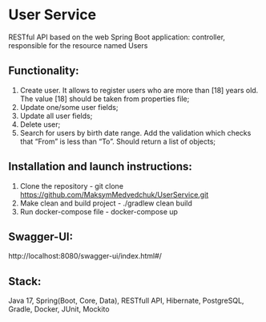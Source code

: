 # User Service


RESTful API based on the web Spring Boot application: controller, responsible for the resource named Users

Functionality:
-
1. Create user. It allows to register users who are more than [18] years old. The value [18] should be taken from properties file;
2. Update one/some user fields;
3. Update all user fields;
4. Delete user;
5. Search for users by birth date range. Add the validation which checks that “From” is less than “To”.  Should return a list of objects;

Installation and launch instructions:
-
1. Clone the repository - git clone https://github.com/MaksymMedvedchuk/UserService.git
2. Make clean and build project - ./gradlew clean build
3. Run docker-compose file - docker-compose up

Swagger-UI:
-
http://localhost:8080/swagger-ui/index.html#/

Stack:
-
Java 17, Spring(Boot, Core, Data), RESTfull API, Hibernate, PostgreSQL, Gradle, Docker, JUnit, Mockito

